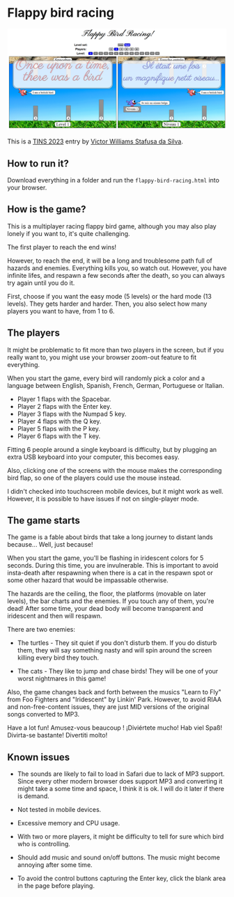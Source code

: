 # Flappy bird racing

![Screenshot](https://github.com/victorwss/flappy-bird-racing/blob/main/screenshot.png?raw=true)

This is a [TINS 2023](https://tins.amarillion.org/2023) entry by [Victor Williams Stafusa da Silva](https://github.com/victorwss).

## How to run it?

Download everything in a folder and run the `flappy-bird-racing.html` into your browser.

## How is the game?

This is a multiplayer racing flappy bird game, although you may also play lonely if you want to, it's quite challenging.

The first player to reach the end wins!

However, to reach the end, it will be a long and troublesome path full of hazards and enemies. Everything kills you,
so watch out. However, you have infinite lifes, and respawn a few seconds after the death, so you can always try again
until you do it.

First, choose if you want the easy mode (5 levels) or the hard mode (13 levels). They gets harder and harder.
Then, you also select how many players you want to have, from 1 to 6.

## The players

It might be problematic to fit more than two players in the screen,
but if you really want to, you might use your browser zoom-out feature to fit everything.

When you start the game, every bird will randomly pick a color and a language between
English, Spanish, French, German, Portuguese or Italian.

* Player 1 flaps with the Spacebar.
* Player 2 flaps with the Enter key.
* Player 3 flaps with the Numpad 5 key.
* Player 4 flaps with the Q key.
* Player 5 flaps with the P key.
* Player 6 flaps with the T key.

Fitting 6 people around a single keyboard is difficulty, but by plugging an extra USB keyboard into your computer,
this becomes easy.

Also, clicking one of the screens with the mouse makes the corresponding bird flap,
so one of the players could use the mouse instead.

I didn't checked into touchscreen mobile devices, but it might work as well.
However, it is possible to have issues if not on single-player mode.

## The game starts

The game is a fable about birds that take a long journey to distant lands because... Well, just because!

When you start the game, you'll be flashing in iridescent colors for 5 seconds. During this time, you are invulnerable.
This is important to avoid insta-death after respawning when there is a cat in the respawn spot or some other hazard
that would be impassable otherwise.

The hazards are the ceiling, the floor, the platforms (movable on later levels), the bar charts and the enemies.
If you touch any of them, you're dead! After some time, your dead body will become transparent and iridescent and
then will respawn.

There are two enemies:

* The turtles - They sit quiet if you don't disturb them.
If you do disturb them, they will say something nasty and will spin around the screen killing every bird they touch.

* The cats - They like to jump and chase birds!
They will be one of your worst nightmares in this game!

Also, the game changes back and forth between the musics
"Learn to Fly" from Foo Fighters and "Iridescent" by Linkin' Park.
However, to avoid RIAA and non-free-content issues, they are just MID versions of the original songs converted to MP3.

Have a lot fun! Amusez-vous beaucoup ! ¡Diviértete mucho! Hab viel Spaß! Divirta-se bastante! Divertiti molto!

## Known issues

- The sounds are likely to fail to load in Safari due to lack of MP3 support.
Since every other modern browser does support MP3 and converting it might take a some time and space, I think it is ok.
I will do it later if there is demand.

- Not tested in mobile devices.

- Excessive memory and CPU usage.

- With two or more players, it might be difficulty to tell for sure which bird who is controlling.

- Should add music and sound on/off buttons. The music might become annoying after some time.

- To avoid the control buttons capturing the Enter key, click the blank area in the page before playing.
